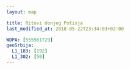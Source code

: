 ```yaml
---
layout: map

title: Ritovi donjeg Potisja
last_modified_at: 2018-05-22T23:34:03+02:00

WDPA: [555561729]
geoSrbija:
  L1_183: [192]
  L1_302: [50]
---
```

